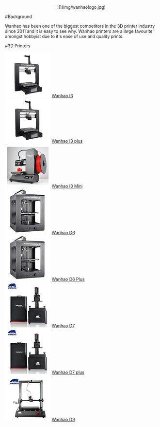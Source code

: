 <center>![](img/wanhaologo.jpg)</center>

#Background

Wanhao has been one of the biggest competitors in the 3D printer industry since 2011 and it is easy to see why. 
Wanhao printers are a large favourite amongst hobbyist due to it's ease of use and quality prints.

 
#3D Printers

![](img/WanhaoI3small.jpg) [Wanhao I3](builddocplus.md) </br>
![](img/WanI3plusprintersmall.jpg) [Wanhao I3 plus](builddocplus.md) </br>
![](img/wani3minismall.jpg) [Wanhao I3 Mini](WanI3mini.md) </br>
![](img/Wanhao_D6small.jpg) [Wanhao D6](WanDup6.md) </br>
![](img/Wanhao_D6small.jpg) [Wanhao D6 Plus](WanDup6plus.md) </br>
![](img/D7opensmall.jpg) [Wanhao D7](wanD7.md) </br>
![](img/D7opensmall.jpg) [Wanhao D7 plus](wanD7plus.md) </br>
![](img/wanhao-duplicator-9small.jpg) [Wanhao D9](WanD9.md) </br>